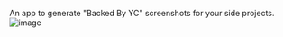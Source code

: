 An app to generate "Backed By YC" screenshots for your side projects. ![image](https://github.com/user-attachments/assets/ef361a16-864e-484d-86a2-5b45677c0b90)
